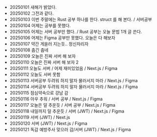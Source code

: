 - 20250101 새해가 밝았다.
- 20250102 그전과 같다.
- 20250103 이번 주말에는 Rust 공부 하나를 한다. struct 를 해 본다. / 서버공부
- 20250104 어제는 공부를 못했다.
- 20250105 어제는 서버 공부만 했다. / Rust 공부는 오늘 문법 1개 글 쓴다.
- 20250106 어제는 Figma 공부만 못했다. 오늘은 다 해보자
- 20250107 약간 게을러 지는듯.. 정신차리자
- 20250108 춥긴 춥네
- 20250109 오늘은 진짜 서버 해 보자
- 20250110 오늘은 진짜 서버 해 보자 2
- 20250111 오늘도 서버 / 어제 재미있었음 / Next.js / Figma
- 20250112 오늘도 서버 못함
- 20250113 서버공부 두려워 하지 말자 물러서지 마라 / Next.js / Figma
- 20250114 서버공부 두려워 하지 말자 물러서지 마라 / Next.js / Figma
- 20250115 점심약속으로 강남 감
- 20250116 아우 추워 / 서버 공부 / Next.js / Figma
- 20250117 오늘은 덜 추운듯 / 서버 공부 / Next.js / Figma
- 20250118 내일까지 덜 추운듯 / 서버 (JWT) / Next.js / Figma
- 20250119 서버 (JWT) / Next.js
- 20250120 서버 (JWT) / Next.js / Figma
- 20250121 독감 예방주사 맞으러 감/서버 (JWT) / Next.js / Figma
